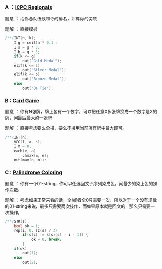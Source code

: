 ### A ：[ICPC Regionals](https://ac.nowcoder.com/acm/contest/118247/A)

题意 ： 给你总队伍数和你的排名，计算你的奖项

题解 ： 直接模拟

```cpp
/**/INT(n, k);
  	I g = ceil(n * 0.1);
  	I s = g * 3;
  	I b = g * 6;
  	if(k <= g)
  		out("Gold Medal");
  	elif(k <= s)
  		out("Silver Medal");
  	elif(k <= b)
  		out("Bronze Medal");
  	else
  		out("Da Tie");

```

### B : [ Card Game](https://ac.nowcoder.com/acm/contest/118247/B)

题意 ： 你有N张牌，牌上各有一个数字，可以把任意X多张牌换成一个数字是X的牌，问最后最大的一张牌

题解 ： 直接考虑要么全换，要么不换用当前所有牌中最大即可。

```cpp
/**/INT(n);
  	VEC(I, a, n);
  	I m = 0;
  	each(e, a)
  		chmax(m, e);
  	out(max(n, m));
```

### C : [ Palindrome Coloring](https://ac.nowcoder.com/acm/contest/118247/C)

题意 ： 你有一个01-string，你可以任选回文子序列染成色，问最少的染上色的操作次数。

题解 ： 考虑如果正常来看的话，全1或者全0只需要一次，所以对于一个没有规律的01-string来说，最多只需要两次操作，而如果原本就是回文的，那么只需要一次操作。

```cpp
/**/STR(s);
  	bool ok = 1;
  	rep(i, 0, sz(s) / 2)
  		if(s[i] != s[sz(s) - i - 1]) {
  			ok = 0; break;
  		}
  	if(ok)
  		out(1);
  	else
  		out(2);
```

